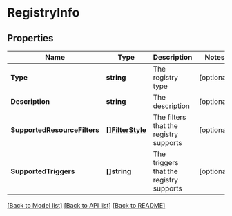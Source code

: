 # RegistryInfo

## Properties

Name | Type | Description | Notes
------------ | ------------- | ------------- | -------------
**Type** | **string** | The registry type | [optional] 
**Description** | **string** | The description | [optional] 
**SupportedResourceFilters** | [**[]FilterStyle**](FilterStyle.md) | The filters that the registry supports | [optional] 
**SupportedTriggers** | **[]string** | The triggers that the registry supports | [optional] 

[[Back to Model list]](../README.md#documentation-for-models) [[Back to API list]](../README.md#documentation-for-api-endpoints) [[Back to README]](../README.md)


